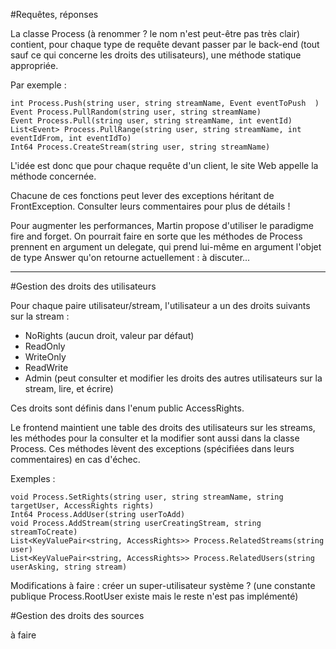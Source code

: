 ﻿#Requêtes, réponses

La classe Process (à renommer ? le nom n'est peut-être pas très clair) contient, pour chaque type de requête devant 
passer par le back-end (tout sauf ce qui concerne les droits des utilisateurs), une méthode statique appropriée.

 Par exemple :

	int Process.Push(string user, string streamName, Event eventToPush	)
	Event Process.PullRandom(string user, string streamName)
	Event Process.Pull(string user, string streamName, int eventId)
	List<Event> Process.PullRange(string user, string streamName, int eventIdFrom, int eventIdTo)
	Int64 Process.CreateStream(string user, string streamName)

L'idée est donc que pour chaque requête d'un client, le site Web appelle la méthode concernée. 

Chacune de ces fonctions peut lever des exceptions héritant de FrontException. Consulter leurs commentaires pour plus de détails !

Pour augmenter les performances, Martin propose d'utiliser le paradigme fire and forget. 
On pourrait faire en sorte que les méthodes de Process prennent en argument un delegate, 
qui prend lui-même en argument l'objet de type Answer qu'on retourne actuellement : à discuter...

----------------------------------------------------------------------------------------------------


#Gestion des droits des utilisateurs


Pour chaque paire utilisateur/stream, l'utilisateur a un des droits suivants sur la stream :

* NoRights (aucun droit, valeur par défaut)
* ReadOnly
* WriteOnly
* ReadWrite
* Admin (peut consulter et modifier les droits des autres utilisateurs sur la stream, lire, et écrire)

Ces droits sont définis dans l'enum public AccessRights.

Le frontend maintient une table des droits des utilisateurs sur les streams, les méthodes pour la consulter et la modifier 
sont aussi dans la classe Process. Ces méthodes lèvent des exceptions (spécifiées dans leurs commentaires)
en cas d'échec.

Exemples :
	
	void Process.SetRights(string user, string streamName, string targetUser, AccessRights rights)
	Int64 Process.AddUser(string userToAdd)
	void Process.AddStream(string userCreatingStream, string streamToCreate)
	List<KeyValuePair<string, AccessRights>> Process.RelatedStreams(string user)
	List<KeyValuePair<string, AccessRights>> Process.RelatedUsers(string userAsking, string stream)

Modifications à faire : créer un super-utilisateur système ? (une constante publique Process.RootUser existe mais le reste n'est pas implémenté)

#Gestion des droits des sources

à faire
